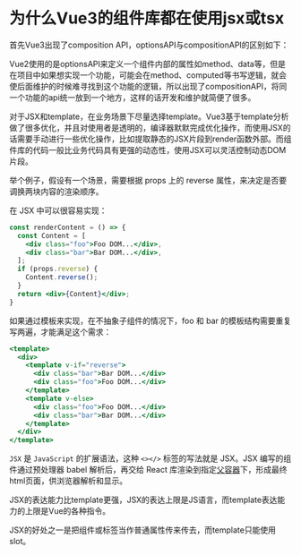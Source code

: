 # 为什么Vue3的组件库都在使用jsx或tsx

首先Vue3出现了composition API，optionsAPI与compositionAPI的区别如下：

Vue2使用的是optionsAPI来定义一个组件内部的属性如method、data等，但是在项目中如果想实现一个功能，可能会在method、computed等书写逻辑，就会使后面维护的时候难寻找到这个功能的逻辑，所以出现了compositionAPI，将同一个功能的api统一放到一个地方，这样的话开发和维护就简便了很多。

对于JSX和template，在业务场景下尽量选择template。Vue3基于template分析做了很多优化，并且对使用者是透明的，编译器默默完成优化操作，而使用JSX的话需要手动进行一些优化操作，比如提取静态的JSX片段到render函数外部。而组件库的代码一般比业务代码具有更强的动态性，使用JSX可以灵活控制动态DOM片段。

举个例子，假设有一个场景，需要根据 props 上的 reverse 属性，来决定是否要调换两块内容的渲染顺序。

在 JSX 中可以很容易实现：

```jsx
const renderContent = () => {
  const Content = [
    <div class="foo">Foo DOM...</div>,
    <div class="bar">Bar DOM...</div>,
  ];
  if (props.reverse) {
    Content.reverse();
  }
  return <div>{Content}</div>;
}
```

如果通过模板来实现，在不抽象子组件的情况下，foo 和 bar 的模板结构需要重复写两遍，才能满足这个需求：

```jsx
<template>
  <div>
    <template v-if="reverse">
      <div class="bar">Bar DOM...</div>
      <div class="foo">Foo DOM...</div>
    </template>
    <template v-else>
      <div class="foo">Foo DOM...</div>
      <div class="bar">Bar DOM...</div>
    </template>
  </div>
</template>
```

`JSX` 是 `JavaScript` 的扩展语法，这种 `<></>` 标签的写法就是 JSX。JSX 编写的组件通过预处理器 babel 解析后，再交给 React 库渲染到指定[父容器](https://www.zhihu.com/search?q=父容器&search_source=Entity&hybrid_search_source=Entity&hybrid_search_extra={"sourceType"%3A"article"%2C"sourceId"%3A"419011328"})下，形成最终html页面，供浏览器解析和显示。

JSX的表达能力比template更强，JSX的表达上限是JS语言，而template表达能力的上限是Vue的各种指令。

JSX的好处之一是把组件或标签当作普通属性传来传去，而template只能使用slot。
